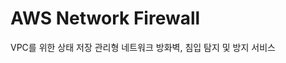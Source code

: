# AWS Network Firewall
VPC를 위한 상태 저장 관리형 네트워크 방화벽, 침입 탐지 및 방지 서비스

## 











































































































































































































